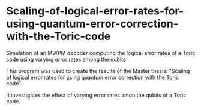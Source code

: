 # Scaling-of-logical-error-rates-for-using-quantum-error-correction-with-the-Toric-code
Simulation of an MWPM decoder computing the logical error rates of a Toric code using varying error rates among the qubits

This program was used to create the results of the Master thesis: "Scaling of logical error rates for using quantum error correction with the Toric code".

It investigates the effect of varying error rates amon the qubits of a Toric code.
